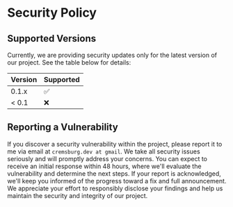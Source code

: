 # Security Policy

## Supported Versions

Currently, we are providing security updates only for the latest version of our project. See the table below for details:

| Version | Supported          |
|---------| ------------------ |
| 0.1.x   | :white_check_mark: |
| < 0.1   | :x:                |

## Reporting a Vulnerability

If you discover a security vulnerability within the project, please report it to me via email at `cremsburg.dev at gmail`. We take all security issues seriously and will promptly address your concerns. You can expect to receive an initial response within 48 hours, where we'll evaluate the vulnerability and determine the next steps. If your report is acknowledged, we'll keep you informed of the progress toward a fix and full announcement. We appreciate your effort to responsibly disclose your findings and help us maintain the security and integrity of our project.
